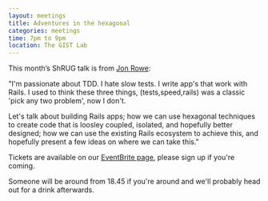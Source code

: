 ```yaml
---
layout: meetings
title: Adventures in the hexagonal
categories: meetings
time: 7pm to 9pm
location: The GIST Lab
---
```


This month’s ShRUG talk is from [Jon Rowe](http://jonrowe.co.uk/):

"I'm passionate about TDD. I hate slow tests. I write app's that work
with Rails. I used to think these three things, (tests,speed,rails) was
a classic 'pick any two problem', now I don't.

Let's talk about building Rails apps; how we can use hexagonal
techniques to create code that is loosley coupled, isolated, and
hopefully better designed; how we can use the existing Rails ecosystem
to achieve this, and hopefully present a few ideas on where we can take
this."

Tickets are available on our [EventBrite page](http://bit.ly/shfruby1211), please sign up if you're coming.

Someone will be around from 18.45 if you're around and we'll probably head out for a drink afterwards.
